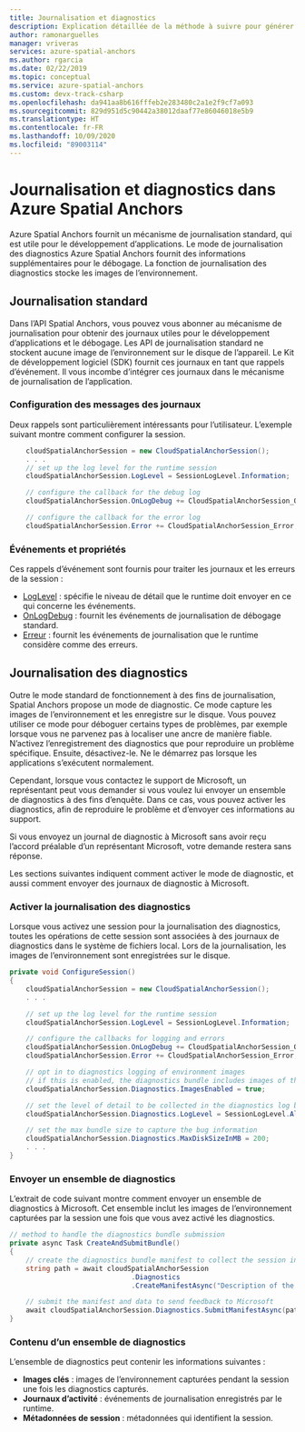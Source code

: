 ```yaml
---
title: Journalisation et diagnostics
description: Explication détaillée de la méthode à suivre pour générer et récupérer des diagnostics et des journaux dans Azure Spatial Anchors.
author: ramonarguelles
manager: vriveras
services: azure-spatial-anchors
ms.author: rgarcia
ms.date: 02/22/2019
ms.topic: conceptual
ms.service: azure-spatial-anchors
ms.custom: devx-track-csharp
ms.openlocfilehash: da941aa8b616fffeb2e283480c2a1e2f9cf7a093
ms.sourcegitcommit: 829d951d5c90442a38012daaf77e86046018e5b9
ms.translationtype: HT
ms.contentlocale: fr-FR
ms.lasthandoff: 10/09/2020
ms.locfileid: "89003114"
---
```

# <a name="logging-and-diagnostics-in-azure-spatial-anchors"></a>Journalisation et diagnostics dans Azure Spatial Anchors

Azure Spatial Anchors fournit un mécanisme de journalisation standard, qui est utile pour le développement d’applications. Le mode de journalisation des diagnostics Azure Spatial Anchors fournit des informations supplémentaires pour le débogage. La fonction de journalisation des diagnostics stocke les images de l’environnement.

## <a name="standard-logging"></a>Journalisation standard
Dans l’API Spatial Anchors, vous pouvez vous abonner au mécanisme de journalisation pour obtenir des journaux utiles pour le développement d’applications et le débogage. Les API de journalisation standard ne stockent aucune image de l’environnement sur le disque de l’appareil. Le Kit de développement logiciel (SDK) fournit ces journaux en tant que rappels d’événement. Il vous incombe d’intégrer ces journaux dans le mécanisme de journalisation de l’application.

### <a name="configuration-of-log-messages"></a>Configuration des messages des journaux
Deux rappels sont particulièrement intéressants pour l’utilisateur. L’exemple suivant montre comment configurer la session.

```csharp
    cloudSpatialAnchorSession = new CloudSpatialAnchorSession();
    . . .
    // set up the log level for the runtime session
    cloudSpatialAnchorSession.LogLevel = SessionLogLevel.Information;

    // configure the callback for the debug log
    cloudSpatialAnchorSession.OnLogDebug += CloudSpatialAnchorSession_OnLogDebug;

    // configure the callback for the error log
    cloudSpatialAnchorSession.Error += CloudSpatialAnchorSession_Error;
```

### <a name="events-and-properties"></a>Événements et propriétés

Ces rappels d’événement sont fournis pour traiter les journaux et les erreurs de la session :

- [LogLevel](https://docs.microsoft.com/dotnet/api/microsoft.azure.spatialanchors.cloudspatialanchorsession.loglevel) : spécifie le niveau de détail que le runtime doit envoyer en ce qui concerne les événements.
- [OnLogDebug](https://docs.microsoft.com/dotnet/api/microsoft.azure.spatialanchors.cloudspatialanchorsession.onlogdebug) : fournit les événements de journalisation de débogage standard.
- [Erreur](https://docs.microsoft.com/dotnet/api/microsoft.azure.spatialanchors.cloudspatialanchorsession.error) : fournit les événements de journalisation que le runtime considère comme des erreurs.

## <a name="diagnostics-logging"></a>Journalisation des diagnostics

Outre le mode standard de fonctionnement à des fins de journalisation, Spatial Anchors propose un mode de diagnostic. Ce mode capture les images de l’environnement et les enregistre sur le disque. Vous pouvez utiliser ce mode pour déboguer certains types de problèmes, par exemple lorsque vous ne parvenez pas à localiser une ancre de manière fiable. N’activez l’enregistrement des diagnostics que pour reproduire un problème spécifique. Ensuite, désactivez-le. Ne le démarrez pas lorsque les applications s’exécutent normalement.

Cependant, lorsque vous contactez le support de Microsoft, un représentant peut vous demander si vous voulez lui envoyer un ensemble de diagnostics à des fins d’enquête. Dans ce cas, vous pouvez activer les diagnostics, afin de reproduire le problème et d’envoyer ces informations au support.

Si vous envoyez un journal de diagnostic à Microsoft sans avoir reçu l’accord préalable d’un représentant Microsoft, votre demande restera sans réponse.

Les sections suivantes indiquent comment activer le mode de diagnostic, et aussi comment envoyer des journaux de diagnostic à Microsoft.

### <a name="enable-diagnostics-logging"></a>Activer la journalisation des diagnostics

Lorsque vous activez une session pour la journalisation des diagnostics, toutes les opérations de cette session sont associées à des journaux de diagnostics dans le système de fichiers local. Lors de la journalisation, les images de l’environnement sont enregistrées sur le disque.

```csharp
private void ConfigureSession()
{
    cloudSpatialAnchorSession = new CloudSpatialAnchorSession();
    . . .

    // set up the log level for the runtime session
    cloudSpatialAnchorSession.LogLevel = SessionLogLevel.Information;

    // configure the callbacks for logging and errors
    cloudSpatialAnchorSession.OnLogDebug += CloudSpatialAnchorSession_OnLogDebug;
    cloudSpatialAnchorSession.Error += CloudSpatialAnchorSession_Error;

    // opt in to diagnostics logging of environment images
    // if this is enabled, the diagnostics bundle includes images of the environment captured by the session
    cloudSpatialAnchorSession.Diagnostics.ImagesEnabled = true;

    // set the level of detail to be collected in the diagnostics log by the session
    cloudSpatialAnchorSession.Diagnostics.LogLevel = SessionLogLevel.All;

    // set the max bundle size to capture the bug information
    cloudSpatialAnchorSession.Diagnostics.MaxDiskSizeInMB = 200;
    . . .
}
```

### <a name="submit-the-diagnostics-bundle"></a>Envoyer un ensemble de diagnostics

L’extrait de code suivant montre comment envoyer un ensemble de diagnostics à Microsoft. Cet ensemble inclut les images de l’environnement capturées par la session une fois que vous avez activé les diagnostics.

```csharp
// method to handle the diagnostics bundle submission
private async Task CreateAndSubmitBundle()
{
    // create the diagnostics bundle manifest to collect the session information
    string path = await cloudSpatialAnchorSession
                              .Diagnostics
                              .CreateManifestAsync("Description of the issue");

    // submit the manifest and data to send feedback to Microsoft
    await cloudSpatialAnchorSession.Diagnostics.SubmitManifestAsync(path);
}
```

### <a name="parts-of-a-diagnostics-bundle"></a>Contenu d’un ensemble de diagnostics
L’ensemble de diagnostics peut contenir les informations suivantes :

- **Images clés** : images de l’environnement capturées pendant la session une fois les diagnostics capturés.
- **Journaux d’activité** : événements de journalisation enregistrés par le runtime.
- **Métadonnées de session** : métadonnées qui identifient la session.
